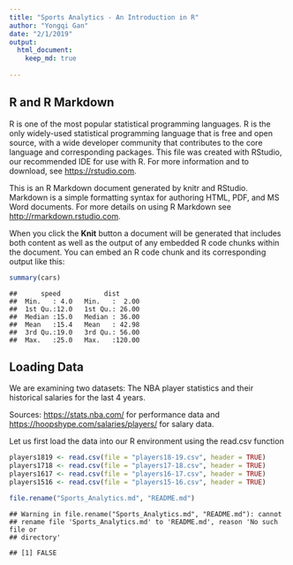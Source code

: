 ```yaml
---
title: "Sports Analytics - An Introduction in R"
author: "Yongqi Gan"
date: "2/1/2019"
output: 
  html_document:
    keep_md: true
    
---
```




## R and R Markdown
R is one of the most popular statistical programming languages. R is the only widely-used statistical programming language that is free and open source, with a wide developer community that contributes to the core language and corresponding packages. This file was created with RStudio, our recommended IDE for use with R. For more information and to download, see <https://rstudio.com>.

This is an R Markdown document generated by knitr and RStudio. Markdown is a simple formatting syntax for authoring HTML, PDF, and MS Word documents. For more details on using R Markdown see <http://rmarkdown.rstudio.com>.

When you click the **Knit** button a document will be generated that includes both content as well as the output of any embedded R code chunks within the document. You can embed an R code chunk and its corresponding output like this:


```r
summary(cars)
```

```
##      speed           dist       
##  Min.   : 4.0   Min.   :  2.00  
##  1st Qu.:12.0   1st Qu.: 26.00  
##  Median :15.0   Median : 36.00  
##  Mean   :15.4   Mean   : 42.98  
##  3rd Qu.:19.0   3rd Qu.: 56.00  
##  Max.   :25.0   Max.   :120.00
```

## Loading Data
We are examining two datasets: The NBA player statistics and their historical salaries for the last 4 years.

Sources: https://stats.nba.com/ for performance data and https://hoopshype.com/salaries/players/ for salary data.

Let us first load the data into our R environment using the read.csv function



```r
players1819 <- read.csv(file = "players18-19.csv", header = TRUE)
players1718 <- read.csv(file = "players17-18.csv", header = TRUE)
players1617 <- read.csv(file = "players16-17.csv", header = TRUE)
players1516 <- read.csv(file = "players15-16.csv", header = TRUE)
```


```r
file.rename("Sports_Analytics.md", "README.md")
```

```
## Warning in file.rename("Sports_Analytics.md", "README.md"): cannot
## rename file 'Sports_Analytics.md' to 'README.md', reason 'No such file or
## directory'
```

```
## [1] FALSE
```

